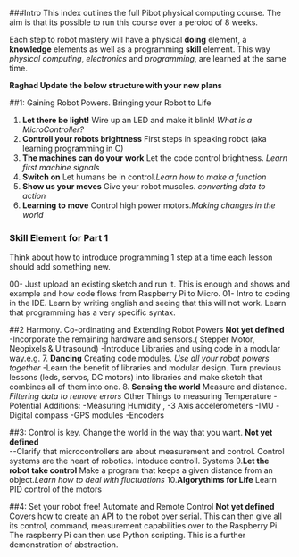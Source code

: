 ###Intro
This index outlines the full Pibot physical computing course. The aim is that its possible to run this course over a peroiod of 8 weeks. 

Each step to robot mastery will have a physical **doing** element, a **knowledge** elements as well as a programming **skill** element. This way *physical computing*, *electronics* and *programming*, are learned at the same time. 


**Raghad Update the below structure with your new plans**

##1: Gaining Robot Powers. Bringing your Robot to Life

1. **Let there be light!** Wire up an LED and make it blink! *What is a MicroController?*
2. **Controll your robots brightness** First steps in speaking robot (aka learning programming in C)
3. **The machines can do your work** Let the code control brightness. *Learn first machine signals*
4. **Switch on** Let humans be in control.*Learn how to make a function*
5. **Show us your moves** Give your robot muscles. *converting data to action*
6. **Learning to move** Control high power motors.*Making changes in the world* 

### Skill Element for Part 1

Think about how to introduce programming 1 step at a time each lesson should add something new.

00- Just upload an existing sketch and run it.  This is enough and shows and example and how code flows from Raspberry Pi to Micro.
01- Intro to coding in the IDE.  Learn by writing english and seeing that this will not work. Learn that programming has a very specific syntax. 



##2 Harmony. Co-ordinating and Extending Robot Powers 
**Not yet defined**   
-Incorporate the remaining hardware and sensors.( Stepper Motor, Neopixels & Ultrasound)
-Introduce Libraries and using code in a modular way.e.g.
7. **Dancing** Creating code modules. *Use all your robot powers together*
-Learn the benefit of libraries and modular design. Turn previous lessons (leds, servos, DC motors) into libraries and make sketch that combines all of them into one.
8. **Sensing the world** Measure and distance. *Filtering data to remove errors*
 Other Things to measuring Temperature -Potential Additions: -Measuring Humidity , -3 Axis accelerometers -IMU -Digital compass -GPS modules -Encoders

##3: Control is key. Change the world in the way that you want. 
**Not yet defined**  
--Clarify that microcontrollers are about measurement and control. Control systems are the heart of robotics.  Intoduce controll. Systems
9.**Let the robot take control** Make a program that keeps a given distance from an object.*Learn how to deal with fluctuations*
10.**Algorythims for Life** Learn PID control of the motors 

##4: Set your robot free! Automate and Remote Control
**Not yet defined** 
Covers how to create an API to the robot over serial.  This can then give all its control, command, measurement capabilities over to the Raspberry Pi.  The raspberry Pi can then use Python scripting.  This is a further demonstration of abstraction.  



